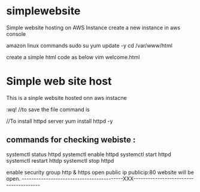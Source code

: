 # simplewebsite
Simple website hosting on AWS Instance
create a new instance in aws console


amazon linux commands
sudo su
yum update -y
cd /var/www/html


create a simple html code 
as below
vim welcome.html
<html>
<title> Welcome </title>
<head> <h1> Simple web site host</h1>
<body> This is a sinple website hosted onn aws instacne</body>
</html>

:wq! //to save the file command is 

//To install httpd server
yum install httpd -y

commands for checking webiste : 
-----------------------------
systemctl status httpd
systemctl enable httpd
systemctl start httpd
systemctl restart httdp
systemctl stop httpd

enable security group http & https
open public ip 
publicip:80
website will be open.
------------------------------------------XXX---------------------------------------
